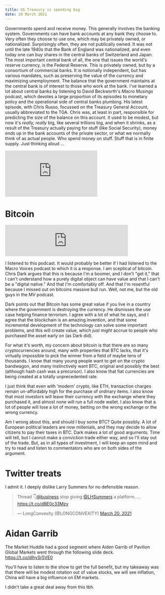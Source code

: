 ```yaml
---
title: US Treasury is spending big
date: 20 March 2021
---
```


Governments spend and receive money. 
This generally involves the banking system.
Governments can have bank accounts at any bank they choose to.
Very often they choose to use one, which may be privately owned, or nationalized.
Surprisingly often, they are not publically owned.
It was not until the late 1940s that the Bank of England was nationalized, and even today one can buy shares in the central banks of Switzerland and Japan.
The most important central bank of all, the one that issues the world's reserve currency, is the Federal Reserve.
This is privately owned, but by a consortium of commercial banks.
It is notionally independent, but has various mandates, such as preserving the value of the currency and maximizing unemployment. 
The balance that the government maintains at the central bank is of interest to those who work at the bank.
I've learned a lot about central banks by listening to David Beckworth's _Macro Musings_ podcast, which devotes a large proportion of its episodes to monetary policy and the operational side of central banks plumbing. His latest episode, with Chris Russo, focussed on the Treasury General Account, usually abbreviated to the TGA. Chris was, at least in part, responsible for predicting the size of the balance on this account. It used to be modest, but now it's _really, really_ big, like several trillions big, and when it shrinks, as a result of the Treasury actually paying for stuff (like Social Security), money ends up in the bank accounts of the private sector, or what we normally think of as actual people. Who spend money on stuff.  Stuff that is in finite supply. Just thinking aloud ...



<div class="embed-container"><iframe src="https://fred.stlouisfed.org/graph/graph-landing.php?g=Ccip&width=670&height=475" scrolling="no" frameborder="0" style="overflow:hidden;" allowTransparency="true" loading="lazy"></iframe></div><script src="https://fred.stlouisfed.org/graph/js/embed.js" type="text/javascript"></script>

# Bitcoin

<iframe src="https://anchor.fm/chris-dark/embed/episodes/48-Response-to-MacroVoices-255-Episode-on-Bitcoin-epbns4" height="102px" width="400px" frameborder="0" scrolling="no"></iframe>

I listened to this podcast. It would probably be better if I had listened to the Macro Voices podcast to which it is a response.
I am sceptical of bitcoin. Chris Dark argues that this is because I'm a boomer, and I don't "get it," that I can't understand how a purely digital object can have value and that I can't be a "digital native." 
And that I'm comfortably off. And that I'm resentful because I missed out on bitcoins massive bull run.
Well, not me, but the old guys in the MV podcast.

Dark points out that Bitcoin has some great value if you live in a country where the government is destroying the currency. He dismisses the use case helping finance terrorism.  I agree with a lot of what he says, and I agree that the blockchain is an amazing invention, and that some incremental development of the technology can solve some important problems, and this will create value, which *just might* accrue to people who purchased the asset early on (as Dark did). 

For what it's worth, my concern about bitcoin is that there are so many cryptocurrencies around, many with properties that BTC lacks, that it's virtually impossible to pick the winner from a field of maybe tens of thousands.
I know that many young people want to get on the crypto bandwagon, and many instinctively want BTC, original and possibly the best (although hash cash was a precursor). I also know that fiat currencies are being created at a totally unprecedented rate. 

I just think that even with 'modern' crypto, like ETH, transaction charges remain un-affordably high for the purchase of ordinary items. I also know that most investors will leave their currency with the exchange where they purchased it, and almost none will run a full node wallet. I also know that a lot of people will lose a lot of money, betting on the wrong exchange or the wrong currency.

Am I wrong about this, and should I buy some BTC? Quite possibly. A lot of European political leaders are now millenials, and they may decide to allow citizens to pay their taxes in BTC. 
Dark makes a lot of good arguments.
Time will tell, but I cannot make a conviction trade either way, and so I'll stay out of the trade.
But, as in all types of investment, I will keep an open mind and try to read and listen to commentators who are on both sides of the argument. 

# Twitter treats

I admit it. I deeply dislike Larry Summers for no defensible reason.

<blockquote class="twitter-tweet"><p lang="en" dir="ltr">Thread 👇<a href="https://twitter.com/business?ref_src=twsrc%5Etfw">@business</a> stop giving <a href="https://twitter.com/LHSummers?ref_src=twsrc%5Etfw">@LHSummers</a> a platform..... <a href="https://t.co/dBE0c33Mzy">https://t.co/dBE0c33Mzy</a></p>&mdash; LongConvexity (@LONGCONVEXITY) <a href="https://twitter.com/LONGCONVEXITY/status/1373351352546557953?ref_src=twsrc%5Etfw">March 20, 2021</a></blockquote> <script async src="https://platform.twitter.com/widgets.js" charset="utf-8"></script> 


# Aidan Garrib 

The Market Huddle had a good segment where Aiden Garrib of Pavilion Global Markets went through the following slide deck.
https://t.co/dlhySr5VE0

You'll have to listen to the show to get the full benefit, but my takeaway was that there will be modest rotation out of value stocks, we will see inflation, China will have a big influence on EM markets.

I didn't take a great deal away from this tbh.



